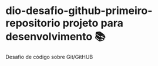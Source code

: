 # dio-desafio-github-primeiro-repositorio projeto para desenvolvimento 📚
Desafio de código sobre Git/GitHUB
